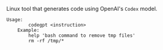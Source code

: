 Linux tool that generates code using OpenAI's `Codex` model.
```
Usage: 
		codegpt <instruction>
	Example:
		help 'bash command to remove tmp files'
		rm -rf /tmp/*
```
